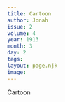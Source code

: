 ```yaml
---
title: Cartoon
author: Jonah
issue: 2
volume: 4
year: 1913
month: 3
day: 2
tags:
layout: page.njk
image:
---
```

Cartoon




